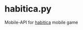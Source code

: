 # habitica.py
Mobile-API for [habitica](https://play.google.com/store/apps/details?id=com.habitrpg.android.habitica) mobile game
